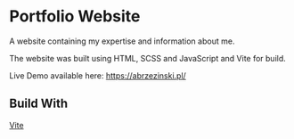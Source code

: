 # Portfolio Website

A website containing my expertise and information about me.

The website was built using HTML, SCSS and JavaScript and Vite for build.

Live Demo available here: https://abrzezinski.pl/

## Build With

[Vite](https://github.com/vitejs/vite)

